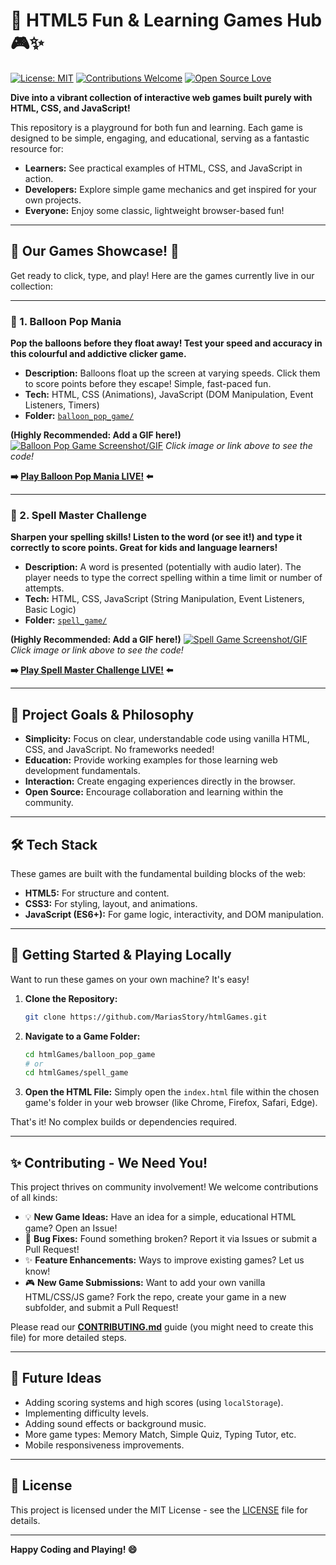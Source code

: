 # 🚀 HTML5 Fun & Learning Games Hub 🎮✨

[![License: MIT](https://img.shields.io/badge/License-MIT-yellow.svg)](https://opensource.org/licenses/MIT)
[![Contributions Welcome](https://img.shields.io/badge/Contributions-Welcome-brightgreen.svg?style=flat)](CONTRIBUTING.md)
[![Open Source Love](https://badges.frapsoft.com/os/v1/open-source.svg?v=103)](https://github.com/ellerbrock/open-source-badge/)

**Dive into a vibrant collection of interactive web games built purely with HTML, CSS, and JavaScript!**

This repository is a playground for both fun and learning. Each game is designed to be simple, engaging, and educational, serving as a fantastic resource for:

*   **Learners:** See practical examples of HTML, CSS, and JavaScript in action.
*   **Developers:** Explore simple game mechanics and get inspired for your own projects.
*   **Everyone:** Enjoy some classic, lightweight browser-based fun!

---

## 🎉 Our Games Showcase! 🎉

Get ready to click, type, and play! Here are the games currently live in our collection:

---

### 🎈 1. Balloon Pop Mania

**Pop the balloons before they float away! Test your speed and accuracy in this colourful and addictive clicker game.**

*   **Description:** Balloons float up the screen at varying speeds. Click them to score points before they escape! Simple, fast-paced fun.
*   **Tech:** HTML, CSS (Animations), JavaScript (DOM Manipulation, Event Listeners, Timers)
*   **Folder:** [`balloon_pop_game/`](./balloon_pop_game/)

**(Highly Recommended: Add a GIF here!)**
[![Balloon Pop Game Screenshot/GIF](placeholder_link_to_balloon_pop_image_or_gif.gif)](./balloon_pop_game/)
*Click image or link above to see the code!*

**➡️ [Play Balloon Pop Mania LIVE!](https://rawcdn.githack.com/MariasStory/htmlGames/b052b7edab9f957fa10ab255372a4d20b82ee5aa/balloon_pop_game/balloon_pop_game.html) ⬅️** 

---

### 🧠 2. Spell Master Challenge

**Sharpen your spelling skills! Listen to the word (or see it!) and type it correctly to score points. Great for kids and language learners!**

*   **Description:** A word is presented (potentially with audio later). The player needs to type the correct spelling within a time limit or number of attempts.
*   **Tech:** HTML, CSS, JavaScript (String Manipulation, Event Listeners, Basic Logic)
*   **Folder:** [`spell_game/`](./spell_game/)

**(Highly Recommended: Add a GIF here!)**
[![Spell Game Screenshot/GIF](placeholder_link_to_spell_game_image_or_gif.gif)](./spell_game/)
*Click image or link above to see the code!*

**➡️ [Play Spell Master Challenge LIVE!](https://rawcdn.githack.com/MariasStory/htmlGames/b052b7edab9f957fa10ab255372a4d20b82ee5aa/spell_game/spell_game.html) ⬅️** 

---

## 🎯 Project Goals & Philosophy

*   **Simplicity:** Focus on clear, understandable code using vanilla HTML, CSS, and JavaScript. No frameworks needed!
*   **Education:** Provide working examples for those learning web development fundamentals.
*   **Interaction:** Create engaging experiences directly in the browser.
*   **Open Source:** Encourage collaboration and learning within the community.

---

## 🛠️ Tech Stack

These games are built with the fundamental building blocks of the web:

*   **HTML5:** For structure and content.
*   **CSS3:** For styling, layout, and animations.
*   **JavaScript (ES6+):** For game logic, interactivity, and DOM manipulation.

---

## 🚀 Getting Started & Playing Locally

Want to run these games on your own machine? It's easy!

1.  **Clone the Repository:**
    ```bash
    git clone https://github.com/MariasStory/htmlGames.git
    ```
2.  **Navigate to a Game Folder:**
    ```bash
    cd htmlGames/balloon_pop_game
    # or
    cd htmlGames/spell_game
    ```
3.  **Open the HTML File:**
    Simply open the `index.html` file within the chosen game's folder in your web browser (like Chrome, Firefox, Safari, Edge).

That's it! No complex builds or dependencies required.

---

## ✨ Contributing - We Need You!

This project thrives on community involvement! We welcome contributions of all kinds:

*   💡 **New Game Ideas:** Have an idea for a simple, educational HTML game? Open an Issue!
*   🐛 **Bug Fixes:** Found something broken? Report it via Issues or submit a Pull Request!
*   ✨ **Feature Enhancements:** Ways to improve existing games? Let us know!
*   🎮 **New Game Submissions:** Want to add your own vanilla HTML/CSS/JS game? Fork the repo, create your game in a new subfolder, and submit a Pull Request!

Please read our [**CONTRIBUTING.md**](CONTRIBUTING.md) guide (you might need to create this file) for more detailed steps.

---

## 🔮 Future Ideas

*   Adding scoring systems and high scores (using `localStorage`).
*   Implementing difficulty levels.
*   Adding sound effects or background music.
*   More game types: Memory Match, Simple Quiz, Typing Tutor, etc.
*   Mobile responsiveness improvements.

---

## 📜 License

This project is licensed under the MIT License - see the [LICENSE](LICENSE) file for details.

---

**Happy Coding and Playing! 😄**